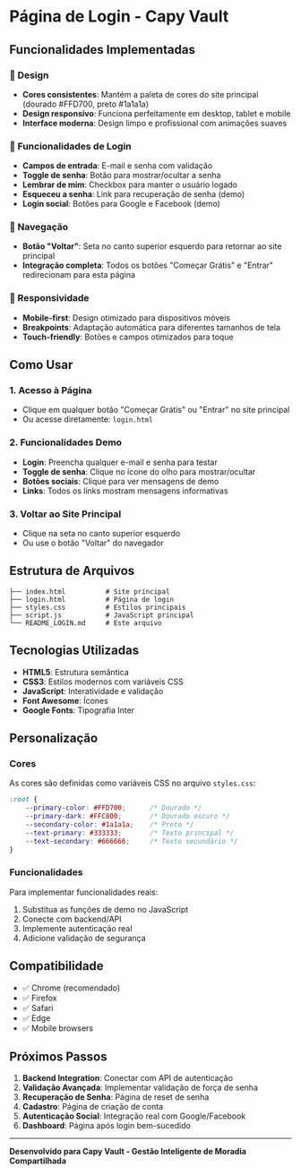 # Página de Login - Capy Vault

## Funcionalidades Implementadas

### 🎨 Design
- **Cores consistentes**: Mantém a paleta de cores do site principal (dourado #FFD700, preto #1a1a1a)
- **Design responsivo**: Funciona perfeitamente em desktop, tablet e mobile
- **Interface moderna**: Design limpo e profissional com animações suaves

### 🔐 Funcionalidades de Login
- **Campos de entrada**: E-mail e senha com validação
- **Toggle de senha**: Botão para mostrar/ocultar a senha
- **Lembrar de mim**: Checkbox para manter o usuário logado
- **Esqueceu a senha**: Link para recuperação de senha (demo)
- **Login social**: Botões para Google e Facebook (demo)

### 🚀 Navegação
- **Botão "Voltar"**: Seta no canto superior esquerdo para retornar ao site principal
- **Integração completa**: Todos os botões "Começar Grátis" e "Entrar" redirecionam para esta página

### 📱 Responsividade
- **Mobile-first**: Design otimizado para dispositivos móveis
- **Breakpoints**: Adaptação automática para diferentes tamanhos de tela
- **Touch-friendly**: Botões e campos otimizados para toque

## Como Usar

### 1. Acesso à Página
- Clique em qualquer botão "Começar Grátis" ou "Entrar" no site principal
- Ou acesse diretamente: `login.html`

### 2. Funcionalidades Demo
- **Login**: Preencha qualquer e-mail e senha para testar
- **Toggle de senha**: Clique no ícone do olho para mostrar/ocultar
- **Botões sociais**: Clique para ver mensagens de demo
- **Links**: Todos os links mostram mensagens informativas

### 3. Voltar ao Site Principal
- Clique na seta no canto superior esquerdo
- Ou use o botão "Voltar" do navegador

## Estrutura de Arquivos

```
├── index.html          # Site principal
├── login.html          # Página de login
├── styles.css          # Estilos principais
├── script.js           # JavaScript principal
└── README_LOGIN.md     # Este arquivo
```

## Tecnologias Utilizadas

- **HTML5**: Estrutura semântica
- **CSS3**: Estilos modernos com variáveis CSS
- **JavaScript**: Interatividade e validação
- **Font Awesome**: Ícones
- **Google Fonts**: Tipografia Inter

## Personalização

### Cores
As cores são definidas como variáveis CSS no arquivo `styles.css`:
```css
:root {
    --primary-color: #FFD700;      /* Dourado */
    --primary-dark: #FFC800;       /* Dourado escuro */
    --secondary-color: #1a1a1a;    /* Preto */
    --text-primary: #333333;       /* Texto principal */
    --text-secondary: #666666;     /* Texto secundário */
}
```

### Funcionalidades
Para implementar funcionalidades reais:
1. Substitua as funções de demo no JavaScript
2. Conecte com backend/API
3. Implemente autenticação real
4. Adicione validação de segurança

## Compatibilidade

- ✅ Chrome (recomendado)
- ✅ Firefox
- ✅ Safari
- ✅ Edge
- ✅ Mobile browsers

## Próximos Passos

1. **Backend Integration**: Conectar com API de autenticação
2. **Validação Avançada**: Implementar validação de força de senha
3. **Recuperação de Senha**: Página de reset de senha
4. **Cadastro**: Página de criação de conta
5. **Autenticação Social**: Integração real com Google/Facebook
6. **Dashboard**: Página após login bem-sucedido

---

**Desenvolvido para Capy Vault - Gestão Inteligente de Moradia Compartilhada**
